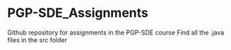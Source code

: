 # PGP-SDE_Assignments
Github repository for assignments in the PGP-SDE course
Find all the .java files in the src folder
